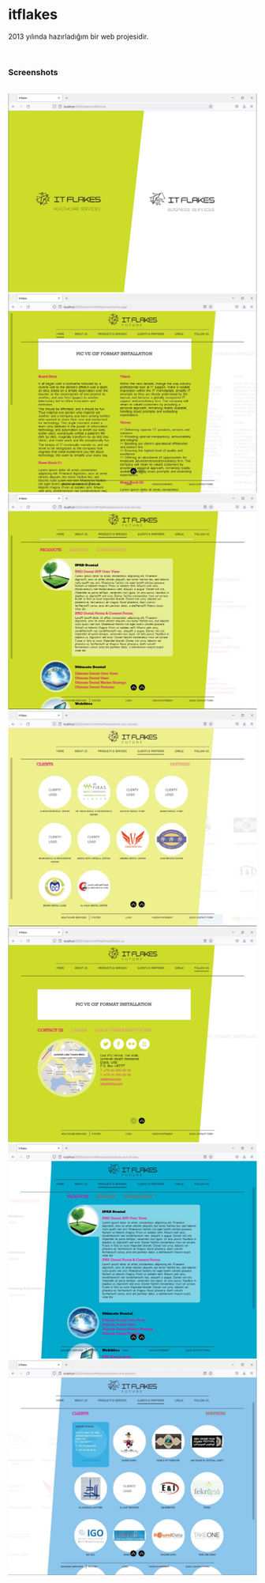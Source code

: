 # itflakes

2013 yılında hazırladığım bir web projesidir.

<br>

### Screenshots
<br><img alt="itflakes" src="img/screenshots/screenshot_1.jpg">
<br><img alt="itflakes" src="img/screenshots/screenshot_2.jpg">
<br><img alt="itflakes" src="img/screenshots/screenshot_3.jpg">
<br><img alt="itflakes" src="img/screenshots/screenshot_4.jpg">
<br><img alt="itflakes" src="img/screenshots/screenshot_5.jpg">
<br><img alt="itflakes" src="img/screenshots/screenshot_6.jpg">
<br><img alt="itflakes" src="img/screenshots/screenshot_7.jpg">
